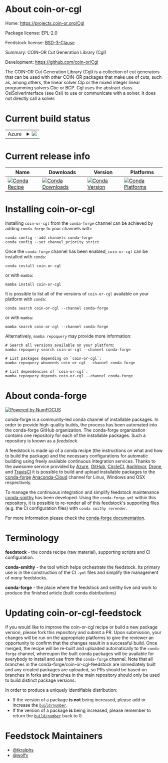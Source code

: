 About coin-or-cgl
=================

Home: https://projects.coin-or.org/Cgl

Package license: EPL-2.0

Feedstock license: [BSD-3-Clause](https://github.com/conda-forge/coin-or-cgl-feedstock/blob/main/LICENSE.txt)

Summary: COIN-OR Cut Generation Library (Cgl)

Development: https://github.com/coin-or/Cgl

The COIN-OR Cut Generation Library (Cgl) is a collection of cut generators
that can be used with other COIN-OR packages that make use of cuts, such as,
among others, the linear solver Clp or the mixed integer linear programming
solvers Cbc or BCP. Cgl uses the abstract class OsiSolverInterface (see Osi)
to use or communicate with a solver. It does not directly call a solver.


Current build status
====================


<table>
    
  <tr>
    <td>Azure</td>
    <td>
      <details>
        <summary>
          <a href="https://dev.azure.com/conda-forge/feedstock-builds/_build/latest?definitionId=10720&branchName=main">
            <img src="https://dev.azure.com/conda-forge/feedstock-builds/_apis/build/status/coin-or-cgl-feedstock?branchName=main">
          </a>
        </summary>
        <table>
          <thead><tr><th>Variant</th><th>Status</th></tr></thead>
          <tbody><tr>
              <td>linux_64</td>
              <td>
                <a href="https://dev.azure.com/conda-forge/feedstock-builds/_build/latest?definitionId=10720&branchName=main">
                  <img src="https://dev.azure.com/conda-forge/feedstock-builds/_apis/build/status/coin-or-cgl-feedstock?branchName=main&jobName=linux&configuration=linux_64_" alt="variant">
                </a>
              </td>
            </tr><tr>
              <td>osx_64</td>
              <td>
                <a href="https://dev.azure.com/conda-forge/feedstock-builds/_build/latest?definitionId=10720&branchName=main">
                  <img src="https://dev.azure.com/conda-forge/feedstock-builds/_apis/build/status/coin-or-cgl-feedstock?branchName=main&jobName=osx&configuration=osx_64_" alt="variant">
                </a>
              </td>
            </tr><tr>
              <td>osx_arm64</td>
              <td>
                <a href="https://dev.azure.com/conda-forge/feedstock-builds/_build/latest?definitionId=10720&branchName=main">
                  <img src="https://dev.azure.com/conda-forge/feedstock-builds/_apis/build/status/coin-or-cgl-feedstock?branchName=main&jobName=osx&configuration=osx_arm64_" alt="variant">
                </a>
              </td>
            </tr>
          </tbody>
        </table>
      </details>
    </td>
  </tr>
</table>

Current release info
====================

| Name | Downloads | Version | Platforms |
| --- | --- | --- | --- |
| [![Conda Recipe](https://img.shields.io/badge/recipe-coin--or--cgl-green.svg)](https://anaconda.org/conda-forge/coin-or-cgl) | [![Conda Downloads](https://img.shields.io/conda/dn/conda-forge/coin-or-cgl.svg)](https://anaconda.org/conda-forge/coin-or-cgl) | [![Conda Version](https://img.shields.io/conda/vn/conda-forge/coin-or-cgl.svg)](https://anaconda.org/conda-forge/coin-or-cgl) | [![Conda Platforms](https://img.shields.io/conda/pn/conda-forge/coin-or-cgl.svg)](https://anaconda.org/conda-forge/coin-or-cgl) |

Installing coin-or-cgl
======================

Installing `coin-or-cgl` from the `conda-forge` channel can be achieved by adding `conda-forge` to your channels with:

```
conda config --add channels conda-forge
conda config --set channel_priority strict
```

Once the `conda-forge` channel has been enabled, `coin-or-cgl` can be installed with `conda`:

```
conda install coin-or-cgl
```

or with `mamba`:

```
mamba install coin-or-cgl
```

It is possible to list all of the versions of `coin-or-cgl` available on your platform with `conda`:

```
conda search coin-or-cgl --channel conda-forge
```

or with `mamba`:

```
mamba search coin-or-cgl --channel conda-forge
```

Alternatively, `mamba repoquery` may provide more information:

```
# Search all versions available on your platform:
mamba repoquery search coin-or-cgl --channel conda-forge

# List packages depending on `coin-or-cgl`:
mamba repoquery whoneeds coin-or-cgl --channel conda-forge

# List dependencies of `coin-or-cgl`:
mamba repoquery depends coin-or-cgl --channel conda-forge
```


About conda-forge
=================

[![Powered by
NumFOCUS](https://img.shields.io/badge/powered%20by-NumFOCUS-orange.svg?style=flat&colorA=E1523D&colorB=007D8A)](https://numfocus.org)

conda-forge is a community-led conda channel of installable packages.
In order to provide high-quality builds, the process has been automated into the
conda-forge GitHub organization. The conda-forge organization contains one repository
for each of the installable packages. Such a repository is known as a *feedstock*.

A feedstock is made up of a conda recipe (the instructions on what and how to build
the package) and the necessary configurations for automatic building using freely
available continuous integration services. Thanks to the awesome service provided by
[Azure](https://azure.microsoft.com/en-us/services/devops/), [GitHub](https://github.com/),
[CircleCI](https://circleci.com/), [AppVeyor](https://www.appveyor.com/),
[Drone](https://cloud.drone.io/welcome), and [TravisCI](https://travis-ci.com/)
it is possible to build and upload installable packages to the
[conda-forge](https://anaconda.org/conda-forge) [Anaconda-Cloud](https://anaconda.org/)
channel for Linux, Windows and OSX respectively.

To manage the continuous integration and simplify feedstock maintenance
[conda-smithy](https://github.com/conda-forge/conda-smithy) has been developed.
Using the ``conda-forge.yml`` within this repository, it is possible to re-render all of
this feedstock's supporting files (e.g. the CI configuration files) with ``conda smithy rerender``.

For more information please check the [conda-forge documentation](https://conda-forge.org/docs/).

Terminology
===========

**feedstock** - the conda recipe (raw material), supporting scripts and CI configuration.

**conda-smithy** - the tool which helps orchestrate the feedstock.
                   Its primary use is in the construction of the CI ``.yml`` files
                   and simplify the management of *many* feedstocks.

**conda-forge** - the place where the feedstock and smithy live and work to
                  produce the finished article (built conda distributions)


Updating coin-or-cgl-feedstock
==============================

If you would like to improve the coin-or-cgl recipe or build a new
package version, please fork this repository and submit a PR. Upon submission,
your changes will be run on the appropriate platforms to give the reviewer an
opportunity to confirm that the changes result in a successful build. Once
merged, the recipe will be re-built and uploaded automatically to the
`conda-forge` channel, whereupon the built conda packages will be available for
everybody to install and use from the `conda-forge` channel.
Note that all branches in the conda-forge/coin-or-cgl-feedstock are
immediately built and any created packages are uploaded, so PRs should be based
on branches in forks and branches in the main repository should only be used to
build distinct package versions.

In order to produce a uniquely identifiable distribution:
 * If the version of a package **is not** being increased, please add or increase
   the [``build/number``](https://docs.conda.io/projects/conda-build/en/latest/resources/define-metadata.html#build-number-and-string).
 * If the version of a package **is** being increased, please remember to return
   the [``build/number``](https://docs.conda.io/projects/conda-build/en/latest/resources/define-metadata.html#build-number-and-string)
   back to 0.

Feedstock Maintainers
=====================

* [@tkralphs](https://github.com/tkralphs/)
* [@wolfv](https://github.com/wolfv/)

